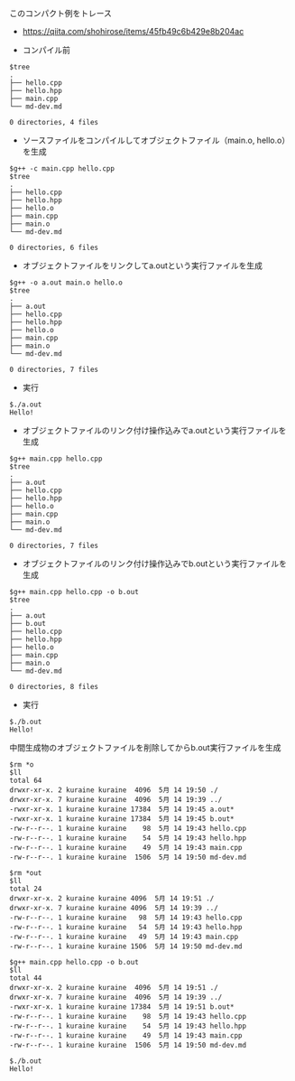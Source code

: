 このコンパクト例をトレース
- https://qiita.com/shohirose/items/45fb49c6b429e8b204ac

- コンパイル前

```
$tree
.
├── hello.cpp
├── hello.hpp
├── main.cpp
└── md-dev.md

0 directories, 4 files
```

- ソースファイルをコンパイルしてオブジェクトファイル（main.o, hello.o）を生成

```
$g++ -c main.cpp hello.cpp
$tree
.
├── hello.cpp
├── hello.hpp
├── hello.o
├── main.cpp
├── main.o
└── md-dev.md

0 directories, 6 files
```

- オブジェクトファイルをリンクしてa.outという実行ファイルを生成

```
$g++ -o a.out main.o hello.o
$tree
.
├── a.out
├── hello.cpp
├── hello.hpp
├── hello.o
├── main.cpp
├── main.o
└── md-dev.md

0 directories, 7 files
```

- 実行

```
$./a.out
Hello!
```

- オブジェクトファイルのリンク付け操作込みでa.outという実行ファイルを生成

```
$g++ main.cpp hello.cpp
$tree
.
├── a.out
├── hello.cpp
├── hello.hpp
├── hello.o
├── main.cpp
├── main.o
└── md-dev.md

0 directories, 7 files
```


- オブジェクトファイルのリンク付け操作込みでb.outという実行ファイルを生成

```
$g++ main.cpp hello.cpp -o b.out
$tree
.
├── a.out
├── b.out
├── hello.cpp
├── hello.hpp
├── hello.o
├── main.cpp
├── main.o
└── md-dev.md

0 directories, 8 files
```

- 実行

```
$./b.out
Hello!
```



中間生成物のオブジェクトファイルを削除してからb.out実行ファイルを生成


```
$rm *o
$ll
total 64
drwxr-xr-x. 2 kuraine kuraine  4096  5月 14 19:50 ./
drwxr-xr-x. 7 kuraine kuraine  4096  5月 14 19:39 ../
-rwxr-xr-x. 1 kuraine kuraine 17384  5月 14 19:45 a.out*
-rwxr-xr-x. 1 kuraine kuraine 17384  5月 14 19:45 b.out*
-rw-r--r--. 1 kuraine kuraine    98  5月 14 19:43 hello.cpp
-rw-r--r--. 1 kuraine kuraine    54  5月 14 19:43 hello.hpp
-rw-r--r--. 1 kuraine kuraine    49  5月 14 19:43 main.cpp
-rw-r--r--. 1 kuraine kuraine  1506  5月 14 19:50 md-dev.md

$rm *out
$ll
total 24
drwxr-xr-x. 2 kuraine kuraine 4096  5月 14 19:51 ./
drwxr-xr-x. 7 kuraine kuraine 4096  5月 14 19:39 ../
-rw-r--r--. 1 kuraine kuraine   98  5月 14 19:43 hello.cpp
-rw-r--r--. 1 kuraine kuraine   54  5月 14 19:43 hello.hpp
-rw-r--r--. 1 kuraine kuraine   49  5月 14 19:43 main.cpp
-rw-r--r--. 1 kuraine kuraine 1506  5月 14 19:50 md-dev.md

$g++ main.cpp hello.cpp -o b.out
$ll
total 44
drwxr-xr-x. 2 kuraine kuraine  4096  5月 14 19:51 ./
drwxr-xr-x. 7 kuraine kuraine  4096  5月 14 19:39 ../
-rwxr-xr-x. 1 kuraine kuraine 17384  5月 14 19:51 b.out*
-rw-r--r--. 1 kuraine kuraine    98  5月 14 19:43 hello.cpp
-rw-r--r--. 1 kuraine kuraine    54  5月 14 19:43 hello.hpp
-rw-r--r--. 1 kuraine kuraine    49  5月 14 19:43 main.cpp
-rw-r--r--. 1 kuraine kuraine  1506  5月 14 19:50 md-dev.md

$./b.out
Hello!
```
